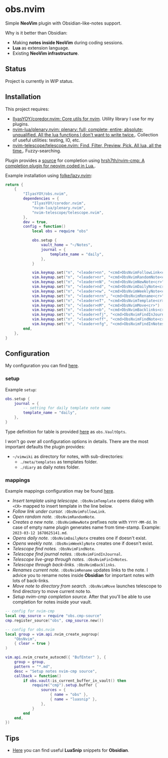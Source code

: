# obs.nvim 

Simple **NeoVim** plugin with Obsidian-like-notes support.

Why is it better than Obsidian: 

- Making **notes inside NeoVim** during coding sessions.
- **Lua** as extension language.
- Existing **NeoVim infrastructure**.

## Status 

Project is currently in WIP status.

## Installation

This project requires: 

- [IlyasYOY/coredor.nvim: Core utils for nvim](https://github.com/IlyasYOY/coredor.nvim). Utility library I use for my plugins.
- [nvim-lua/plenary.nvim: plenary: full; complete; entire; absolute; unqualified. All the lua functions I don't want to write twice.](https://github.com/nvim-lua/plenary.nvim). Collection of useful utilities: testing, IO, etc.
- [nvim-telescope/telescope.nvim: Find, Filter, Preview, Pick. All lua, all the time.](https://github.com/nvim-telescope/telescope.nvim). Fuzzy-searching.

Plugin provides a [source](https://github.com/IlyasYOY/obs.nvim/blob/main/lua/obs/cmp-source.lua) for completion using [hrsh7th/nvim-cmp: A completion plugin for neovim coded in Lua.](https://github.com/hrsh7th/nvim-cmp).

Example installation using [folke/lazy.nvim](https://github.com/folke/lazy.nvim): 

```lua
return {
    {
        "IlyasYOY/obs.nvim",
        dependencies = {
            "IlyasYOY/coredor.nvim",
            "nvim-lua/plenary.nvim",
            "nvim-telescope/telescope.nvim",
        },
        dev = true,
        config = function()
            local obs = require "obs"

            obs.setup {
                vault_home = "~/Notes",
                journal = {
                    template_name = "daily",
                },
            }

            vim.keymap.set("n", "<leader>nn", "<cmd>ObsNvimFollowLink<cr>")
            vim.keymap.set("n", "<leader>nr", "<cmd>ObsNvimRandomNote<cr>")
            vim.keymap.set("n", "<leader>nN", "<cmd>ObsNvimNewNote<cr>")
            vim.keymap.set("n", "<leader>nd", "<cmd>ObsNvimDailyNote<cr>")
            vim.keymap.set("n", "<leader>nw", "<cmd>ObsNvimWeeklyNote<cr>")
            vim.keymap.set("n", "<leader>nrn", "<cmd>ObsNvimRename<cr>")
            vim.keymap.set("n", "<leader>nT", "<cmd>ObsNvimTemplate<cr>")
            vim.keymap.set("n", "<leader>nM", "<cmd>ObsNvimMove<cr>")
            vim.keymap.set("n", "<leader>nb", "<cmd>ObsNvimBacklinks<cr>")
            vim.keymap.set("n", "<leader>nfj", "<cmd>ObsNvimFindInJournal<cr>")
            vim.keymap.set("n", "<leader>nff", "<cmd>ObsNvimFindNote<cr>")
            vim.keymap.set("n", "<leader>nfg", "<cmd>ObsNvimFindInNotes<cr>")
        end,
    },
}
```

## Configuration

My configuration you can find [here](https://github.com/IlyasYOY/dotfiles/blob/master/config/nvim/lua/plugins/obs.lua). 

### setup 

Example `setup`:

```lua 
obs.setup {
    journal = {
        -- setting for daily template note name
        template_name = "daily",
    },
}
```

Type definition for table is provided [here](https://github.com/IlyasYOY/obs.nvim/blob/main/lua/obs/vault.lua) as `obs.VaultOpts`.

I won't go over all configuration options in details. There are the most important defaults the plugin provides: 

- `~/vimwiki` as directory for notes, with sub-directories:
    - `./meta/templates` as templates folder.
    - `./diary` as daily notes folder.

### mappings 

Example mappings configuration may be found [here](https://github.com/IlyasYOY/dotfiles/blob/master/config/nvim/lua/plugins/obs.lua).  

- *Insert template using telescope.* `:ObsNvimTemplate` opens dialog with `<CR>` mapped to insert template in the line below. 
- *Follow link under cursor.* `:ObsNvimFollowLink`.
- *Open random note.* `:ObsNvimRandomNote`.
- *Creates a new note.* `:ObsNvimNewNote` prefixes note with `YYYY-MM-dd`. In case of empty name plugin generates name from time-stamp. Example: `2023-03-12 1678625141.md`.
- *Opens daily note.* `:ObsNvimDailyNote` creates one if doesn't exist. 
- *Opens weekly note.* `:ObsNvimWeeklyNote` creates one if doesn't exist. 
- *Telescope find notes.* `:ObsNvimFindNote`.
- *Telescope find journal notes.* `:ObsNvimFindInJournal`.
- *Telescope live-grep through notes.* `:ObsNvimFinInNotes`.
- *Telescope through back-links.* `:ObsNvimBacklinks`.
- *Renames current note.* `:ObsNvimRename` updates links to the note. I advice you to rename notes inside **Obsidian** for important notes with lots of back-links. 
- *Move note to directory from search.* `:ObsNvimMove` launches telescope to find directory to move current note to.
- *Setup nvim-cmp completion source.* After that you'll be able to use completion for notes inside your vault.

```lua
-- config for nvim-cmp
local cmp_source = require "obs.cmp-source"
cmp.register_source("obs", cmp_source.new())

-- config for obs.nvim
local group = vim.api.nvim_create_augroup(
    "ObsNvim",
    { clear = true }
)

vim.api.nvim_create_autocmd({ "BufEnter" }, {
    group = group,
    pattern = "*.md",
    desc = "Setup notes nvim-cmp source",
    callback = function()
        if obs.vault:is_current_buffer_in_vault() then
            require("cmp").setup.buffer {
                sources = {
                    { name = "obs" },
                    { name = "luasnip" },
                },
            }
        end
    end,
})
```

## Tips 

- [Here](https://github.com/IlyasYOY/dotfiles/blob/master/config/nvim/snippets/markdown.lua) you can find useful **LuaSnip** snippets for **Obsidian**.
